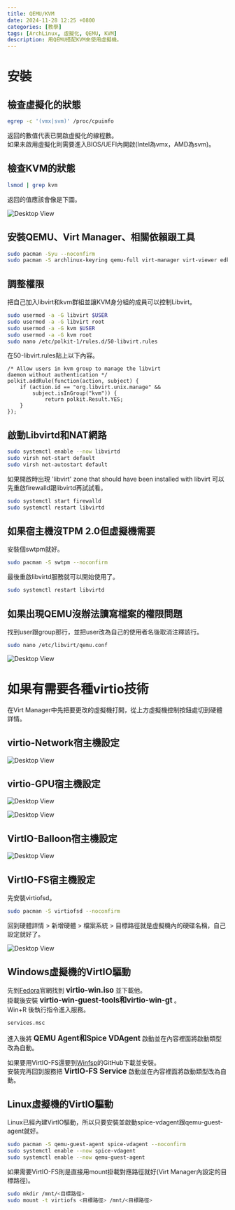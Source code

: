```yaml
---
title: QEMU/KVM
date: 2024-11-28 12:25 +0800
categories: [教學]
tags: [ArchLinux, 虛擬化, QEMU, KVM]
description: 用QEMU搭配KVM來使用虛擬機。
---
```


# 安裝
## 檢查虛擬化的狀態
```bash
egrep -c '(vmx|svm)' /proc/cpuinfo
```

返回的數值代表已開啟虛擬化的線程數。 <br>
如果未啟用虛擬化則需要進入BIOS/UEFI內開啟(Intel為vmx，AMD為svm)。 <br>

## 檢查KVM的狀態
```bash
lsmod | grep kvm
```

返回的值應該會像是下圖。 <br>

![Desktop View](/assets/img/2024-11-28-QEMU-KVM/KVM.png)

## 安裝QEMU、Virt Manager、相關依賴跟工具
```bash
sudo pacman -Syu --noconfirm
sudo pacman -S archlinux-keyring qemu-full virt-manager virt-viewer edk2-ovmf dnsmasq vde2 bridge-utils openbsd-netcat libguestfs virglrenderer --noconfirm
```

## 調整權限
把自己加入libvirt和kvm群組並讓KVM身分組的成員可以控制Libvirt。 <br>
```bash
sudo usermod -a -G libvirt $USER
sudo usermod -a -G libvirt root
sudo usermod -a -G kvm $USER
sudo usermod -a -G kvm root
sudo nano /etc/polkit-1/rules.d/50-libvirt.rules
```

在50-libvirt.rules貼上以下內容。 <br>
```text
/* Allow users in kvm group to manage the libvirt
daemon without authentication */
polkit.addRule(function(action, subject) {
    if (action.id == "org.libvirt.unix.manage" &&
        subject.isInGroup("kvm")) {
            return polkit.Result.YES;
    }
});
```

## 啟動Libvirtd和NAT網路
```bash
sudo systemctl enable --now libvirtd
sudo virsh net-start default
sudo virsh net-autostart default
```

如果開啟時出現 'libvirt' zone that should have been installed with libvirt 可以先重啟firewalld跟libvirtd再試試看。 <br>
```bash
sudo systemctl start firewalld
sudo systemctl restart libvirtd
```

## 如果宿主機沒TPM 2.0但虛擬機需要
安裝個swtpm就好。 <br>
```bash
sudo pacman -S swtpm --noconfirm
```

最後重啟libvirtd服務就可以開始使用了。 <br>
```bash
sudo systemctl restart libvirtd
```

## 如果出現QEMU沒辦法讀寫檔案的權限問題
找到user跟group那行，並把user改為自己的使用者名後取消注釋該行。 <br>
```bash
sudo nano /etc/libvirt/qemu.conf
```

![Desktop View](/assets/img/2024-11-28-QEMU-KVM/QEMU-User.png)

# 如果有需要各種virtio技術
在Virt Manager中先把要更改的虛擬機打開，從上方虛擬機控制按鈕處切到硬體詳情。 <br>

## virtio-Network宿主機設定

![Desktop View](/assets/img/2024-11-28-QEMU-KVM/VirtioNetwork.png)

## virtio-GPU宿主機設定

![Desktop View](/assets/img/2024-11-28-QEMU-KVM/VirtioGPU1.png)

![Desktop View](/assets/img/2024-11-28-QEMU-KVM/VirtioGPU2.png)

## VirtIO-Balloon宿主機設定

![Desktop View](/assets/img/2024-11-28-QEMU-KVM/Virtio-Balloon.png)

## VirtIO-FS宿主機設定
先安裝virtiofsd。 <br>
```bash
sudo pacman -S virtiofsd --noconfirm
```

回到硬體詳情 > 新增硬體 > 檔案系統 > 目標路徑就是虛擬機內的硬碟名稱，自己設定就好了。 <br>

![Desktop View](/assets/img/2024-11-28-QEMU-KVM/VirtIO-FS.png)

## Windows虛擬機的VirtIO驅動
先到[Fedora](https://fedorapeople.org/groups/virt/virtio-win/direct-downloads/archive-virtio/virtio-win-0.1.266-1/)官網找到 <span style="font-weight: bold; font-size: 1.2em;">virtio-win.iso</span> 並下載他。 <br>
掛載後安裝 <span style="font-weight: bold; font-size: 1.2em;">virtio-win-guest-tools和virtio-win-gt</span> 。 <br>
Win+R 後執行指令進入服務。 <br>
```bash
services.msc
```

進入後將 <span style="font-weight: bold; font-size: 1.2em;">QEMU Agent和Spice VDAgent</span> 啟動並在內容裡面將啟動類型改為自動。 <br>

如果要用VirtIO-FS還要到[Winfsp](https://github.com/winfsp/winfsp/releases)的GitHub下載並安裝。 <br>
安裝完再回到服務把 <span style="font-weight: bold; font-size: 1.2em;">VirtIO-FS Service</span> 啟動並在內容裡面將啟動類型改為自動。 <br>

## Linux虛擬機的VirtIO驅動
Linux已經內建VirtIO驅動，所以只要安裝並啟動spice-vdagent跟qemu-guest-agent就好。 <br>
```bash
sudo pacman -S qemu-guest-agent spice-vdagent --noconfirm
sudo systemctl enable --now spice-vdagent
sudo systemctl enable --now qemu-guest-agent
```

如果需要VirtIO-FS則是直接用mount掛載對應路徑就好(Virt Manager內設定的目標路徑)。 <br>
```bash
sudo mkdir /mnt/<目標路徑>
sudo mount -t virtiofs <目標路徑> /mnt/<目標路徑>
```
